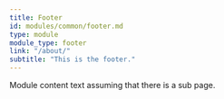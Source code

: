 ```yaml
---
title: Footer
id: modules/common/footer.md
type: module
module_type: footer
link: "/about/"
subtitle: "This is the footer."
---
```

Module content text assuming that there is a sub page.